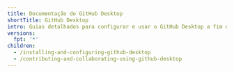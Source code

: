 ```yaml
---
title: Documentação do GitHub Desktop
shortTitle: GitHub Desktop
intro: Guias detalhados para configurar e usar o GitHub Desktop a fim de gerenciar o trabalho no seu projeto.
versions:
  fpt: '*'
children:
  - /installing-and-configuring-github-desktop
  - /contributing-and-collaborating-using-github-desktop
---
```


